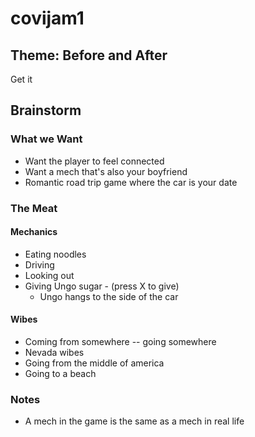 # covijam1
## Theme: Before and After
Get it

## Brainstorm

### What we Want
- Want the player to feel connected
- Want a mech that's also your boyfriend
- Romantic road trip game where the car is your date

### The Meat

#### Mechanics
- Eating noodles
- Driving
- Looking out
- Giving Ungo sugar - (press X to give)
	- Ungo hangs to the side of the car

#### Wibes
- Coming from somewhere -- going somewhere
- Nevada wibes
- Going from the middle of america
- Going to a beach

### Notes
- A mech in the game is the same as a mech in real life
